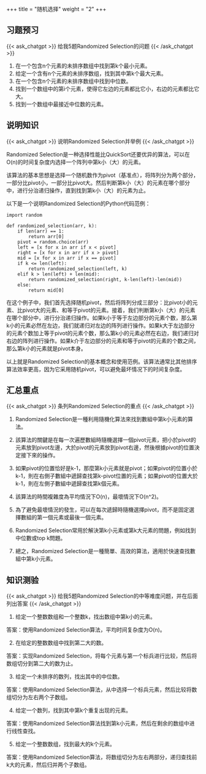 +++
title = "随机选择"
weight = "2"
+++
## 习题预习
{{< ask_chatgpt >}}
给我5题Randomized Selection的问题
{{< /ask_chatgpt >}}



1. 在一个包含n个元素的未排序数组中找到第k个最小元素。
2. 给定一个含有n个元素的未排序数组，找到其中第k个最大元素。
3. 在一个包含n个元素的未排序数组中找到中位数。
4. 找到一个数组中的第i个元素，使得它左边的元素都比它小，右边的元素都比它大。
5. 找到一个数组中最接近中位数的元素。   

## 说明知识
{{< ask_chatgpt >}}
说明Randomized Selection并举例
{{< /ask_chatgpt >}}



Randomized Selection是一种选择性能比QuickSort还要优异的算法，可以在O(n)的时间复杂度内选择一个阵列中第k小（大）的元素。

该算法的基本思想是选择一个随机数作为pivot（基准点），将阵列分为两个部分，一部分比pivot小，一部分比pivot大。然后判断第k小（大）的元素在哪个部分中，进行分治递归操作，直到找到第k小（大）的元素为止。

以下是一个说明Randomized Selection的Python代码范例：

```
import random

def randomized_selection(arr, k):
    if len(arr) == 1:
        return arr[0]
    pivot = random.choice(arr)
    left = [x for x in arr if x < pivot]
    right = [x for x in arr if x > pivot]
    mid = [x for x in arr if x == pivot]
    if k <= len(left):
        return randomized_selection(left, k)
    elif k > len(left) + len(mid):
        return randomized_selection(right, k-len(left)-len(mid))
    else:
        return mid[0]
```

在这个例子中，我们首先选择随机pivot，然后将阵列分成三部分：比pivot小的元素、比pivot大的元素、和等于pivot的元素。接着，我们判断第k小（大）的元素在哪个部分中，进行分治递归操作。如果k小于等于左边部分的元素个数，那么第k小的元素必然在左边，我们就递归对左边的阵列进行操作。如果k大于左边部分的元素个数加上等于pivot的元素个数，那么第k小的元素必然在右边，我们递归对右边的阵列进行操作。如果k介于左边部分的元素和等于pivot的元素的个数之间，那么第k小的元素就是pivot本身。

以上就是Randomized Selection的基本概念和使用范例。该算法通常比其他排序算法效率更高，因为它采用随机pivot，可以避免最坏情况下的时间复杂度。   

## 汇总重点
{{< ask_chatgpt >}}
条列Randomized Selection的重点
{{< /ask_chatgpt >}}



1. Randomized Selection是一種利用隨機化算法來找到數組中第k小元素的算法。

2. 該算法的關鍵是在每一次遍歷數組時隨機選擇一個pivot元素，把小於pivot的元素放到pivot左邊，大於pivot的元素放到pivot右邊，然後根據pivot的位置決定接下來的操作。

3. 如果pivot的位置恰好是k-1，那麼第k小元素就是pivot；如果pivot的位置小於k-1，則在右側子數組中遞歸查找第k-pivot位置的元素；如果pivot的位置大於k-1，則在左側子數組中遞歸查找第k個元素。

4. 該算法的時間複雜度為平均情況下O(n)，最壞情況下O(n^2)。

5. 為了避免最壞情況的發生，可以在每次遞歸時隨機選擇pivot，而不是固定選擇數組的第一個元素或最後一個元素。

6. Randomized Selection常用於解決第k小元素或第k大元素的問題，例如找到中位數或top k問題。

7. 總之，Randomized Selection是一種簡單、高效的算法，適用於快速查找數組中第k小元素。   

## 知识测验
{{< ask_chatgpt >}}
给我5题Randomized Selection的中等难度问题，并在后面列出答案
{{< /ask_chatgpt >}}



1. 给定一个整数数组和一个整数k，找出数组中第k小的元素。

答案：使用Randomized Selection算法，平均时间复杂度为O(n)。

2. 在给定的整数数组中找到第二大的数。

答案：实现Randomized Selection，将每个元素与第一个标兵进行比较，然后将数组切分到第二大的数为止。

3. 给定一个未排序的数列，找出其中的中位数。

答案：使用Randomized Selection算法，从中选择一个标兵元素，然后比较将数组切分为左右两个子数组。

4. 给定一个数列，找到其中第k个重复出现的元素。

答案：使用Randomized Selection算法找到第k小元素，然后在剩余的数组中进行线性查找。

5. 给定一个整数数组，找到最大的k个元素。

答案：使用Randomized Selection算法，将数组切分为左右两部分，递归查找前k大的元素，然后归并两个子数组。   

